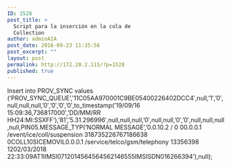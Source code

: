 ```yaml
---
ID: 1528
post_title: >
  Script para la inserción en la cola de
  Collection
author: adminAIA
post_date: 2016-09-23 11:35:56
post_excerpt: ""
layout: post
permalink: http://172.20.2.115/?p=1528
published: true
---
```

Insert into PROV_SYNC values (‘PROV_SYNC_QUEUE’,’11C05AA970001C9BE05400226402DCC4′,null,’1′,’0′,null,null,null,’0′,’0′,’0′,’0′,to_timestamp(’19/09/16 15:09:36,736817000′,’DD/MM/RR HH24:MI:SSXFF’),’81’,’5.31.296996′,null,null,null,’0′,null,null,’0′,’0′,null,null,null,null,PIN05.MESSAGE_TYP(‘NORMAL MESSAGE’,’0.0.10.2 / 0 00.0.0.1 /event/ice/coll/suspension 318735226767186638 0COLL10SICEMOVIL0.0.0.1 /service/telco/gsm/telephony 13356398 1202/03/2018 22:33:09AT1IIMSI0712014564564562146555IMSISDN016266394‘),null);
